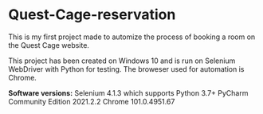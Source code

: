 # Quest-Cage-reservation
This is my first project made to automize the process of booking a room on the Quest Cage website.

This project has been created on Windows 10 and is run on Selenium WebDriver with Python for testing. The broweser used for automation is Chrome.

**Software versions:**
Selenium 4.1.3 which supports Python 3.7+
PyCharm Community Edition 2021.2.2
Chrome 101.0.4951.67
